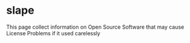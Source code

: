 # slape
This page collect information on Open Source Software that may cause License Problems if it used carelessly

